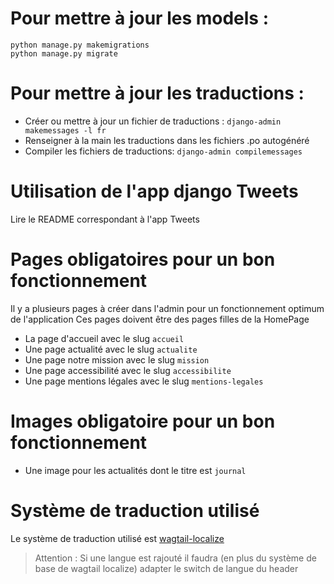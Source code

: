 # Pour mettre à jour les models :

    python manage.py makemigrations
    python manage.py migrate

# Pour mettre à jour les traductions :

- Créer ou mettre à jour un fichier de traductions :
    `django-admin makemessages -l fr`
- Renseigner à la main les traductions dans les fichiers .po autogénéré
- Compiler les fichiers de traductions:
    `django-admin compilemessages`

# Utilisation de l'app django Tweets

Lire le README correspondant à l'app Tweets


# Pages obligatoires pour un bon fonctionnement

Il y a plusieurs pages à créer dans l'admin pour un fonctionnement optimum de l'application
Ces pages doivent être des pages filles de la HomePage

- La page d'accueil avec le slug `accueil`
- Une page actualité avec le slug `actualite`
- Une page notre mission avec le slug `mission`
- Une page accessibilité avec le slug `accessibilite`
- Une page mentions légales avec le slug `mentions-legales`

# Images obligatoire pour un bon fonctionnement

- Une image pour les actualités dont le titre est `journal`

# Système de traduction utilisé

Le système de traduction utilisé est [wagtail-localize](https://www.wagtail-localize.org/)
> Attention : Si une langue est rajouté il faudra (en plus du système de base de wagtail localize) adapter le switch de langue du header
